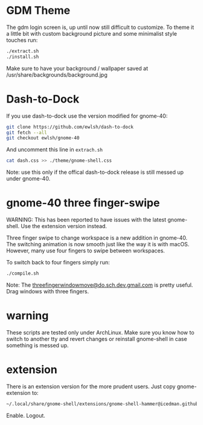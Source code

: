 # GDM Theme

The gdm login screen is, up until now still difficult to customize.
To theme it a little bit with custom background picture and some minimalist style touches run:

```sh
./extract.sh
./install.sh
```

Make sure to have your background / wallpaper saved at /usr/share/backgrounds/background.jpg

# Dash-to-Dock

If you use dash-to-dock use the version modified for gnome-40:

```sh
git clone https://github.com/ewlsh/dash-to-dock
git fetch --all
git checkout ewlsh/gnome-40
```

And uncomment this line in `extrach.sh`

```sh
cat dash.css >> ./theme/gnome-shell.css
```

Note: use this only if the offical dash-to-dock release is still messed up under gnome-40.

# gnome-40 three finger-swipe

WARNING: This has been reported to have issues with the latest gnome-shell. Use the extension version instead.

Three finger swipe to change workspace is a new addition in gnome-40. The switching animation is now smooth just like the way it is with macOS. However, many use four fingers to swipe between workspaces.

To switch back to four fingers simply run:

```sh
./compile.sh
```
Note: 
The threefingerwindowmove@do.sch.dev.gmail.com is pretty useful. Drag windows with three fingers.

# warning
These scripts are tested only under ArchLinux. Make sure you know how to switch to another tty and revert changes or reinstall gnome-shell in case something is messed up.


# extension
There is an extension version for the more prudent users. Just copy gnome-extension to:

```sh
~/.local/share/gnome-shell/extensions/gnome-shell-hammer@icedman.github.com
``` 

Enable. Logout.
